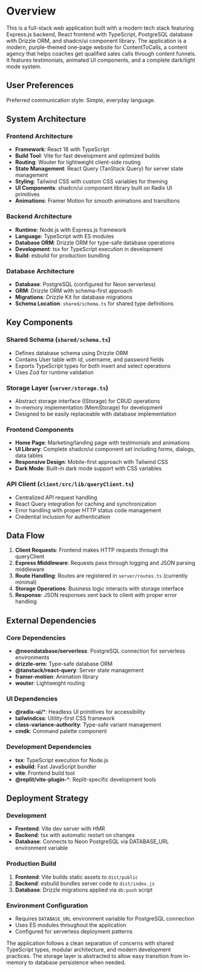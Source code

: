 # Overview

This is a full-stack web application built with a modern tech stack featuring Express.js backend, React frontend with TypeScript, PostgreSQL database with Drizzle ORM, and shadcn/ui component library. The application is a modern, purple-themed one-page website for ContentToCalls, a content agency that helps coaches get qualified sales calls through content funnels. It features testimonials, animated UI components, and a complete dark/light mode system.

## User Preferences

Preferred communication style: Simple, everyday language.

## System Architecture

### Frontend Architecture
- **Framework**: React 18 with TypeScript
- **Build Tool**: Vite for fast development and optimized builds
- **Routing**: Wouter for lightweight client-side routing
- **State Management**: React Query (TanStack Query) for server state management
- **Styling**: Tailwind CSS with custom CSS variables for theming
- **UI Components**: shadcn/ui component library built on Radix UI primitives
- **Animations**: Framer Motion for smooth animations and transitions

### Backend Architecture
- **Runtime**: Node.js with Express.js framework
- **Language**: TypeScript with ES modules
- **Database ORM**: Drizzle ORM for type-safe database operations
- **Development**: tsx for TypeScript execution in development
- **Build**: esbuild for production bundling

### Database Architecture
- **Database**: PostgreSQL (configured for Neon serverless)
- **ORM**: Drizzle ORM with schema-first approach
- **Migrations**: Drizzle Kit for database migrations
- **Schema Location**: `shared/schema.ts` for shared type definitions

## Key Components

### Shared Schema (`shared/schema.ts`)
- Defines database schema using Drizzle ORM
- Contains User table with id, username, and password fields
- Exports TypeScript types for both insert and select operations
- Uses Zod for runtime validation

### Storage Layer (`server/storage.ts`)
- Abstract storage interface (IStorage) for CRUD operations
- In-memory implementation (MemStorage) for development
- Designed to be easily replaceable with database implementation

### Frontend Components
- **Home Page**: Marketing/landing page with testimonials and animations
- **UI Library**: Complete shadcn/ui component set including forms, dialogs, data tables
- **Responsive Design**: Mobile-first approach with Tailwind CSS
- **Dark Mode**: Built-in dark mode support with CSS variables

### API Client (`client/src/lib/queryClient.ts`)
- Centralized API request handling
- React Query integration for caching and synchronization
- Error handling with proper HTTP status code management
- Credential inclusion for authentication

## Data Flow

1. **Client Requests**: Frontend makes HTTP requests through the queryClient
2. **Express Middleware**: Requests pass through logging and JSON parsing middleware
3. **Route Handling**: Routes are registered in `server/routes.ts` (currently minimal)
4. **Storage Operations**: Business logic interacts with storage interface
5. **Response**: JSON responses sent back to client with proper error handling

## External Dependencies

### Core Dependencies
- **@neondatabase/serverless**: PostgreSQL connection for serverless environments
- **drizzle-orm**: Type-safe database ORM
- **@tanstack/react-query**: Server state management
- **framer-motion**: Animation library
- **wouter**: Lightweight routing

### UI Dependencies
- **@radix-ui/***: Headless UI primitives for accessibility
- **tailwindcss**: Utility-first CSS framework
- **class-variance-authority**: Type-safe variant management
- **cmdk**: Command palette component

### Development Dependencies
- **tsx**: TypeScript execution for Node.js
- **esbuild**: Fast JavaScript bundler
- **vite**: Frontend build tool
- **@replit/vite-plugin-***: Replit-specific development tools

## Deployment Strategy

### Development
- **Frontend**: Vite dev server with HMR
- **Backend**: tsx with automatic restart on changes
- **Database**: Connects to Neon PostgreSQL via DATABASE_URL environment variable

### Production Build
1. **Frontend**: Vite builds static assets to `dist/public`
2. **Backend**: esbuild bundles server code to `dist/index.js`
3. **Database**: Drizzle migrations applied via `db:push` script

### Environment Configuration
- Requires `DATABASE_URL` environment variable for PostgreSQL connection
- Uses ES modules throughout the application
- Configured for serverless deployment patterns

The application follows a clean separation of concerns with shared TypeScript types, modular architecture, and modern development practices. The storage layer is abstracted to allow easy transition from in-memory to database persistence when needed.